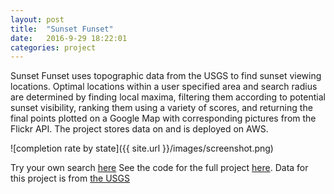 ```yaml
---
layout: post
title:  "Sunset Funset"
date:   2016-9-29 18:22:01
categories: project
---
```

Sunset Funset uses topographic data from the USGS to find sunset viewing locations. Optimal locations within a user specified area and search radius are determined by finding local maxima, filtering them according to potential sunset visibility, ranking them using a variety of scores, and returning the final points plotted on a Google Map with corresponding pictures from the Flickr API. The project stores data on and is deployed on AWS.

![completion rate by state]({{ site.url }}/images/screenshot.png)

Try your own search  [here](http://www.sunsetfunset.com/)
See the code for the full project [here](https://github.com/sajafleming/Sunset-Funset). Data for this project is from [the USGS](http://viewer.nationalmap.gov/basic/)